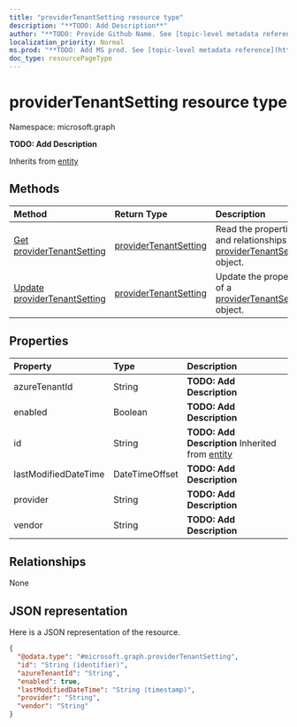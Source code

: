 ```yaml
---
title: "providerTenantSetting resource type"
description: "**TODO: Add Description**"
author: "**TODO: Provide Github Name. See [topic-level metadata reference](https://msgo.azurewebsites.net/add/document/guidelines/metadata.html#topic-level-metadata)**"
localization_priority: Normal
ms.prod: "**TODO: Add MS prod. See [topic-level metadata reference](https://msgo.azurewebsites.net/add/document/guidelines/metadata.html#topic-level-metadata)**"
doc_type: resourcePageType
---
```


# providerTenantSetting resource type


Namespace: microsoft.graph

**TODO: Add Description**


Inherits from [entity](../resources/entity.md)

## Methods
|Method|Return Type|Description|
|:---|:---|:---|
|[Get providerTenantSetting](../api/providertenantsetting-get.md)|[providerTenantSetting](../resources/providertenantsetting.md)|Read the properties and relationships of a [providerTenantSetting](../resources/providertenantsetting.md) object.|
|[Update providerTenantSetting](../api/providertenantsetting-update.md)|[providerTenantSetting](../resources/providertenantsetting.md)|Update the properties of a [providerTenantSetting](../resources/providertenantsetting.md) object.|

## Properties
|Property|Type|Description|
|:---|:---|:---|
|azureTenantId|String|**TODO: Add Description**|
|enabled|Boolean|**TODO: Add Description**|
|id|String|**TODO: Add Description** Inherited from [entity](../resources/entity.md)|
|lastModifiedDateTime|DateTimeOffset|**TODO: Add Description**|
|provider|String|**TODO: Add Description**|
|vendor|String|**TODO: Add Description**|

## Relationships
None

## JSON representation
Here is a JSON representation of the resource.
<!-- {
  "blockType": "resource",
  "keyProperty": "id",
  "@odata.type": "microsoft.graph.providerTenantSetting",
  "baseType": "microsoft.graph.entity",
  "openType": false
}
-->
``` json
{
  "@odata.type": "#microsoft.graph.providerTenantSetting",
  "id": "String (identifier)",
  "azureTenantId": "String",
  "enabled": true,
  "lastModifiedDateTime": "String (timestamp)",
  "provider": "String",
  "vendor": "String"
}
```

